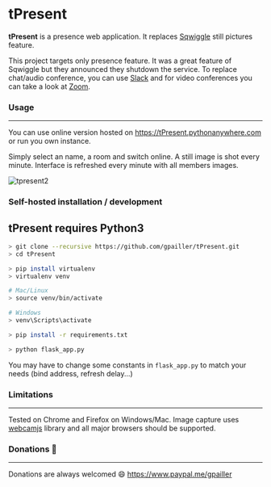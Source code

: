 # tPresent
**tPresent** is a presence web application. It replaces [Sqwiggle](https://www.sqwiggle.com/) still pictures feature.

This project targets only presence feature. It was a great feature of Sqwiggle but they announced they shutdown the service. To replace chat/audio conference, you can use [Slack](https://www.slack.com) and for video conferences you can take a look at [Zoom](https://www.zoom.us).


### Usage
---
You can use online version hosted on https://tPresent.pythonanywhere.com or run you own instance.

Simply select an name, a room and switch online. A still image is shot every minute. Interface is refreshed every minute with all members images.

![tpresent2](https://cloud.githubusercontent.com/assets/3621529/15092339/6ac2a506-1499-11e6-876b-c4c26402ab1f.jpg)


### Self-hosted installation / development
tPresent requires Python3
---
```bash
> git clone --recursive https://github.com/gpailler/tPresent.git
> cd tPresent

> pip install virtualenv
> virtualenv venv

# Mac/Linux
> source venv/bin/activate

# Windows
> venv\Scripts\activate

> pip install -r requirements.txt

> python flask_app.py
```
You may have to change some constants in `flask_app.py` to match your needs (bind address, refresh delay...)


### Limitations
---
Tested on Chrome and Firefox on Windows/Mac.
Image capture uses [webcamjs](https://github.com/jhuckaby/webcamjs) library and all major browsers should be supported.


### Donations :gift:
---
Donations are always welcomed :smile:
https://www.paypal.me/gpailler
